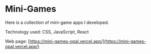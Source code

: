 # Mini-Games
Here is a collection of mini-game apps I developed.

Technology used: CSS, JavaScript, React

Web page: [https://mini-games-opal.vercel.app/](https://mini-games-opal.vercel.app/)
